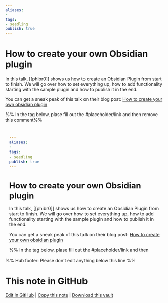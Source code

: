 ```yaml
---
aliases: 
- 
tags:
- seedling
publish: true
---
```


# How to create your own Obsidian plugin

In this talk, [[phibr0]] shows us how to create an Obsidian Plugin from start to finish. We will go over how to set everything up, how to add functionality starting with the sample plugin and how to publish it in the end.

You can get a sneak peak of this talk on their blog post: [How to create your own obsidian plugin](https://phibr0.medium.com/how-to-create-your-own-obsidian-plugin-53f2d5d44046)

%% In the tag below, plase fill out the #placeholder/link and then remove this comment%%
<iframe width="100%" height="400px" src="#placeholder/link" title="YouTube video player" frameborder="0" allow="accelerometer; autoplay; clipboard-write; encrypted-media; gyroscope; picture-in-picture" allowfullscreen></iframe>

%% Hub footer: Please don't edit anything below this line %%

# This note in GitHub

<span class="git-footer">[Edit In GitHub](https://github.dev/obsidian-community/obsidian-hub/blob/main/04%20-%20Guides%2C%20Workflows%2C%20%26%20Courses/Community%20Talks/How%20to%20create%20your%20own%20Obsidian%20plugin.md "git-hub-edit-note") | [Copy this note](https://raw.githubusercontent.com/obsidian-community/obsidian-hub/main/04%20-%20Guides%2C%20Workflows%2C%20%26%20Courses/Community%20Talks/How%20to%20create%20your%20own%20Obsidian%20plugin.md "git-hub-copy-note") | [Download this vault](https://github.com/obsidian-community/obsidian-hub/archive/refs/heads/main.zip "git-hub-download-vault") </span>

